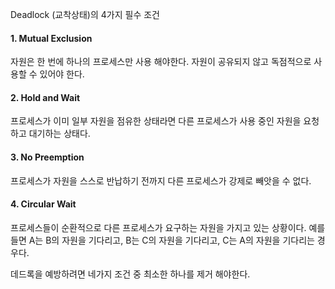 
Deadlock (교착상태)의 4가지 필수 조건

#### 1. Mutual Exclusion
 자원은 한 번에 하나의 프로세스만 사용 해야한다. 자원이 공유되지 않고 독점적으로 사용할 수 있어야 한다.
#### 2. Hold and Wait

 프로세스가 이미 일부 자원을 점유한 상태라면 다른 프로세스가 사용 중인 자원을 요청하고 대기하는 상태다.
#### 3. No Preemption
 프로세스가 자원을 스스로 반납하기 전까지 다른 프로세스가 강제로 빼앗을 수 없다.
#### 4. Circular Wait
 프로세스들이 순환적으로 다른 프로세스가 요구하는 자원을 가지고 있는 상황이다. 예를 들면 A는 B의 자원을 기다리고, B는 C의 자원을 기다리고, C는 A의 자원을 기다리는 경우다.

데드록을 예방하려면 네가지 조건 중 최소한 하나를 제거 해야한다.